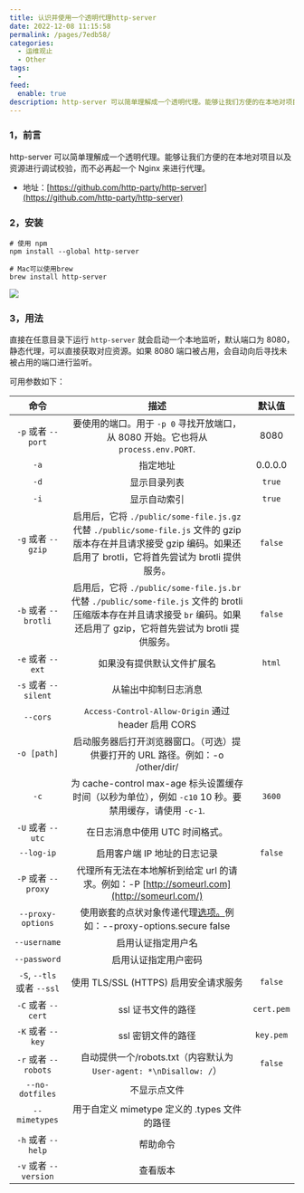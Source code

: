 ```yaml
---
title: 认识并使用一个透明代理http-server
date: 2022-12-08 11:15:58
permalink: /pages/7edb58/
categories:
  - 运维观止
  - Other
tags:
  -
feed:
  enable: true
description: http-server 可以简单理解成一个透明代理。能够让我们方便的在本地对项目以及资源进行调试校验，而不必再起一个 Nginx 来进行代理。
---
```



### 1，前言

http-server 可以简单理解成一个透明代理。能够让我们方便的在本地对项目以及资源进行调试校验，而不必再起一个 Nginx 来进行代理。

- 地址：[https://github.com/http-party/http-server](https://github.com/http-party/http-server)

### 2，安装

```
# 使用 npm
npm install --global http-server

# Mac可以使用brew
brew install http-server
```

![](http://t.eryajf.net/imgs/2022/12/72a0c2d9a56656a0.jpg)

### 3，用法

直接在任意目录下运行 `http-server` 就会启动一个本地监听，默认端口为 8080，静态代理，可以直接获取对应资源。如果 8080 端口被占用，会自动向后寻找未被占用的端口进行监听。

可用参数如下：

|          命令           |                             描述                             |   默认值   |
| :---------------------: | :----------------------------------------------------------: | :--------: |
|    `-p` 或者 `--port`     | 要使用的端口。用于 `-p 0` 寻找开放端口，从 8080 开始。它也将从 `process.env.PORT`. |    8080    |
|          `-a`           |                           指定地址                           |  0.0.0.0   |
|          `-d`           |                         显示目录列表                         |   `true`   |
|          `-i`           |                         显示自动索引                         |   `true`   |
|    `-g` 或者 `--gzip`     | 启用后，它将 `./public/some-file.js.gz` 代替 `./public/some-file.js` 文件的 gzip 版本存在并且请求接受 gzip 编码。如果还启用了 brotli，它将首先尝试为 brotli 提供服务。 |  `false`   |
|   `-b` 或者 `--brotli`    | 启用后，它将 `./public/some-file.js.br` 代替 `./public/some-file.js` 文件的 brotli 压缩版本存在并且请求接受 `br` 编码。如果还启用了 gzip，它将首先尝试为 brotli 提供服务。 |  `false`   |
|     `-e` 或者 `--ext`     |                  如果没有提供默认文件扩展名                  |   `html`   |
|   `-s` 或者 `--silent`    |                     从输出中抑制日志消息                     |            |
|        `--cors`         |       `Access-Control-Allow-Origin` 通过 header 启用 CORS       |            |
|       `-o [path]`       | 启动服务器后打开浏览器窗口。（可选）提供要打开的 URL 路径。例如：-o /other/dir/ |            |
|          `-c`           | 为 cache-control max-age 标头设置缓存时间（以秒为单位），例如 `-c10` 10 秒。要禁用缓存，请使用 `-c-1`. |   `3600`   |
|     `-U` 或者 `--utc`     |               在日志消息中使用 UTC 时间格式。                |            |
|       `--log-ip`        |                 启用客户端 IP 地址的日志记录                 |  `false`   |
|    `-P` 或者 `--proxy`    | 代理所有无法在本地解析到给定 url 的请求。例如：-P [http://someurl.com](http://someurl.com/) |            |
|    `--proxy-options`    | 使用嵌套的点状对象传递代理[选项。](https://github.com/http-party/node-http-proxy#options)例如：--proxy-options.secure false |            |
|      `--username`       |                      启用认证指定用户名                      |            |
|      `--password`       |                     启用认证指定用户密码                     |            |
| `-S`, `--tls` 或者 `--ssl` |            使用 TLS/SSL (HTTPS) 启用安全请求服务             |  `false`   |
|    `-C` 或者 `--cert`     |                      ssl 证书文件的路径                      | `cert.pem` |
|     `-K` 或者 `--key`     |                      ssl 密钥文件的路径                      | `key.pem`  |
|   `-r` 或者 `--robots`    | 自动提供一个/robots.txt（内容默认为 `User-agent: *\nDisallow: /`） |  `false`   |
|     `--no-dotfiles`     |                         不显示点文件                         |            |
|      `--mimetypes`      |         用于自定义 mimetype 定义的 .types 文件的路径         |            |
|    `-h` 或者 `--help`     |                           帮助命令                           |            |
|   `-v` 或者 `--version`   |                           查看版本                           |            |